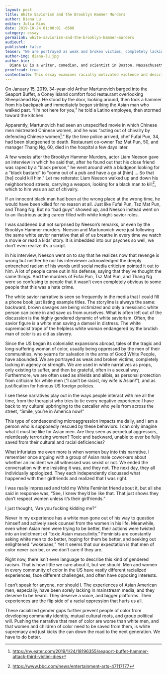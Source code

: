 ```yaml
---
layout: post
title: White Saviorism and the Brooklyn Hammer Murders
author: Diana Lu
editor: Julia Rios
date: 2019-10-24 01:00:01 -0500
category: essay
permalink: white-saviorism-and-the-brooklyn-hammer-murders
audiourl:
published: false
teaser: "We are portrayed as weak and broken victims, completely lacking in agency or strength. We are used in white narratives as props..."
author-img: diana-lu.jpg
author-bio: |
  Diana Lu is a writer, comedian, and scientist in Boston, Massachusetts. She is a staff writer for _Plan A Magazine_ and _The New England Theatre Geek_. Her humor writing has appeared in _McSweeney's Internet Tendency_, _Women in Comedy Festival Daily_, _Robot Butt_, _Slackjaw_, and others.
proofread: true
contentnote: This essay examines racially motivated violence and describes specific violent incidents.
---
```


On January 15, 2019, 34-year-old Arthur Martunovich barged into the Seaport Buffet, a Coney Island comfort food restaurant overlooking Sheepshead Bay. He stood by the door, looking around, then took a hammer from his backpack and immediately began striking the Asian man who walked past. “I’m not here for you,” he told a Latino employee, then stormed toward the kitchen.

Apparently, Martunovich had seen an unspecified movie in which Chinese men mistreated Chinese women, and he was “acting out of chivalry by defending Chinese women[^1].” By the time police arrived, chef Fufai Pun, 34, had been bludgeoned to death. Restaurant co-owner Tsz Mat Pun, 50, and manager Thang Ng, 60, died in the hospital a few days later.

A few weeks after the Brooklyn Hammer Murders, actor Liam Neeson gave an interview in which he said that, after he found out that his close friend was raped by a “black person,” he went around with a bludgeon looking for a “black bastard” to “come out of a pub and have a go at [him] … So that [he] could kill him." Let me reiterate: Liam Neeson walked up and down his neighborhood streets, carrying a weapon, looking for a black man to kill[^2], which to him was an act of chivalry.

If an innocent black man had been at the wrong place at the wrong time, he would have been killed for no reason at all. Just like Fufai Pun, Tsz Mat Pun, and Thang Ng. But no “bad guys” showed up, and Neeson instead went on to an illustrious acting career filled with white knight-savior roles.

I was saddened but not surprised by Neeson’s remarks, or even by the Brooklyn Hammer murders. Neeson and Martunovich were just following the same white savior narrative that all of us breathe in every time we watch a movie or read a kids’ story. It is imbedded into our psyches so well, we don’t even realize it’s a script.

In his interview, Neeson went on to say that he realizes now that revenge is wrong but neither he nor his interviewer acknowledged the deeply entrenched racism of his words until social media criticism pointed it out to him. A lot of people came out in his defense, saying that they’ve thought the same things. And the murders of Fufai Pun, Tsz Mat Pun, and Thang Ng were so confusing to people that it wasn’t even completely obvious to some people that this was a hate crime.

The white savior narrative is seen so frequently in the media that I could fill a phone book just listing example titles. The storyline is always the same: backward, brown savages are being victimized and only a messianic white person can come in and save us from ourselves. What is often left out of the discussion is the highly gendered dynamic of white saviorism. Often, the savior figure is a white man saving a damsel in distress. The white supremacist trope of the helpless white woman endangered by the brutish man of color is as old as slavery.

Since the US began its colonialist expansions abroad, tales of the tragic and long-suffering woman of color, usually being oppressed by the men of their communities, who yearns for salvation in the arms of Good White People, have abounded. We are portrayed as weak and broken victims, completely lacking in agency or strength. We are used in white narratives as props, only existing to suffer, and then be grateful, often in a sexual way. Furthermore, we are often used as shields and alibis, as personal protection from criticism for white men (“I can’t be racist, my wife is Asian!”), and as justification for heinous US foreign policies.

I see these narratives play out in the ways people interact with me all the time, from the therapist who tries to tie every negative experience I have back to my cultural upbringing to the catcaller who yells from across the street, “Smile, you’re in America now!”

This type of condescending microaggression impacts me daily, and I am a person who is supposedly rescued by these behaviors. I can only imagine what it must be like for Asian men. Are they seen as perpetual aggressors, relentlessly terrorizing women? Toxic and backward, unable to ever be fully saved from their cultural and racial deficiencies?

What infuriates me even more is when women buy into this narrative. I remember once arguing with a group of Asian male coworkers about whether an incident we all witnessed was sexist or not. We ended the conversation with me insisting it was, and they not. The next day, they all individually apologized. They each independently discussed what happened with their girlfriends and realized that I was right.

I was really impressed and told my White Feminist friend about it, but all she said in response was, “See, I knew they’d be like that. That just shows they don’t respect women unless it’s their girlfriends.”

I just thought, “Are you fucking kidding me?”

Never in my experience has a white man gone out of his way to question himself and actively seek counsel from the women in his life. Meanwhile, even when Asian men were trying to be better, their actions were twisted into an indictment of “toxic Asian masculinity.” Feminists are constantly asking white men to do better, hoping for them be better, and seeking out enlightened “wokebaes,” Yet it seems that our expectation is that men of color never can be, or we don’t care if they are.

Right now, there isn’t even language to describe this kind of gendered racism. That is how little we care about it, but we should. Men and women in every community of color in the US have vastly different racialized experiences, face different challenges, and often have opposing interests.

I can’t speak for anyone, nor should I. The experiences of Asian American men, especially, have been sorely lacking in mainstream media, and they deserve to be heard. They deserve a voice, and bigger platforms. Their experiences are the flip side of a racial oppression that hurts us all.

These racialized gender gaps further prevent people of color from developing community identity, mutual cultural roots, and group political will. Pushing the narrative that men of color are worse than white men, and that women and children of color need to be saved from them, is white supremacy and just kicks the can down the road to the next generation. We have to do better.

[^1]: https://ny.eater.com/2019/1/24/18196355/seaport-buffet-hammer-attack-third-victim-dies

[^2]: https://www.bbc.com/news/entertainment-arts-47117177
